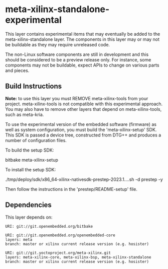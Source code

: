 # meta-xilinx-standalone-experimental

This layer contains experimental items that may eventually be added
to the meta-xilinx-standalone layer.  The components in this layer
may or may not be buildable as they may require unreleased code.

The non-Linux software components are still in development and
this should be considered to be a preview release only.  For instance,
some components may not be buildable, expect APIs to change on various
parts and pieces.

## Build Instructions

**Note:** to use this layer you must REMOVE meta-xilinx-tools from your
project.  meta-xilinx-tools is not compatible with this experimental
approach.  You may also have to remove other layers that depend
on meta-xilinx-tools, such as meta-kria.

To use the experimental version of the embedded software (firmware)
as well as system configuration, you must build the 'meta-xilinx-setup'
SDK.  This SDK is passed a device tree, constructed from DTG++ and
produces a number of configuration files.

To build the setup SDK:

bitbake meta-xilinx-setup

To install the setup SDK:

./tmp/deploy/sdk/x86_64-xilinx-nativesdk-prestep-2023.1....sh -d prestep -y

Then follow the instructions in the 'prestep/README-setup' file.



## Dependencies

This layer depends on:

	URI: git://git.openembedded.org/bitbake

	URI: git://git.openembedded.org/openembedded-core
	layers: meta
	branch: master or xilinx current release version (e.g. hosister)

	URI: git://git.yoctoproject.org/meta-xilinx.git
	layers: meta-xilinx-core, meta-xilinx-bsp, meta-xilinx-standalone
	branch: master or xilinx current release version (e.g. hosister)


